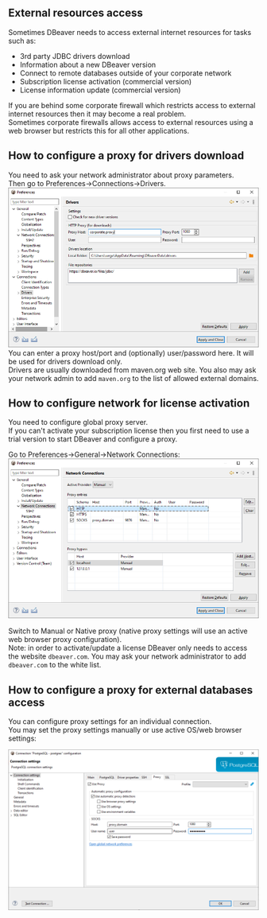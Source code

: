 ## External resources access

Sometimes DBeaver needs to access external internet resources for tasks such as:

- 3rd party JDBC drivers download
- Information about a new DBeaver version
- Connect to remote databases outside of your corporate network
- Subscription license activation (commercial version)
- License information update (commercial version)


If you are behind some corporate firewall which restricts access to external internet resources then it may become a real problem.  
Sometimes corporate firewalls allows access to external resources using a web browser but restricts this for all other applications.  

## How to configure a proxy for drivers download

You need to ask your network administrator about proxy parameters.  
Then go to Preferences->Connections->Drivers.  
![](images/ug/network/drivers-proxy.png)
You can enter a proxy host/port and (optionally) user/password here. It will be used for drivers download only.  
Drivers are usually downloaded from maven.org web site. You also may ask your network admin to add `maven.org` to the list of allowed external domains.

## How to configure network for license activation

You need to configure global proxy server.  
If you can't activate your subscription license then you first need to use a trial version to start DBeaver and configure a proxy.  

Go to Preferences->General->Network Connections:
![](images/ug/network/global-proxy.png)

Switch to Manual or Native proxy (native proxy settings will use an active web browser proxy configuration).  
Note: in order to activate/update a license DBeaver only needs to access the website `dbeaver.com`. You may ask your network administrator to add `dbeaver.com` to the white list.  

## How to configure a proxy for external databases access

You can configure proxy settings for an individual connection.  
You may set the proxy settings manually or use active OS/web browser settings:

![](images/ug/network/connection-proxy.png)

